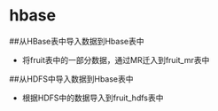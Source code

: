 # hbase


##从HBase表中导入数据到Hbase表中
* 将fruit表中的一部分数据，通过MR迁入到fruit_mr表中

##从HDFS中导入数据到Hbase表中
* 根据HDFS中的数据导入到fruit_hdfs表中